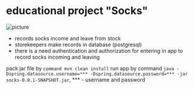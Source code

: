 # **educational project "Socks"**
![picture](https://fiverr-res.cloudinary.com/t_main1,q_auto,f_auto/gigs/332034478/original/7e3001346df50408cc372fa3b7db107f9f0d3aba.jpg)
- records socks income and leave from stock
- storekeepers make records in database (postgresql)
- there is a need authentication and authorization for entering in app to record socks incoming and leaving


pack jar file by ```command mvn clean install```
run app by command ```java -Dspring.datasource.username=*** -Dspring.datasource.password=*** -jar socks-0.0.1-SNAPSHOT.jar```, *** - username and password

